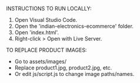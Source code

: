 INSTRUCTIONS TO RUN LOCALLY:
1. Open Visual Studio Code.
2. Open the 'indian-electronics-ecommerce' folder.
3. Open 'index.html'.
4. Right-click > Open with Live Server.

TO REPLACE PRODUCT IMAGES:
- Go to assets/images/
- Replace product1.jpg, product2.jpg, etc.
- Or edit js/script.js to change image paths/names.
